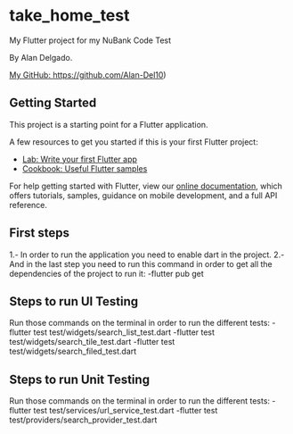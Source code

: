 # take_home_test

My Flutter project for my NuBank Code Test

By Alan Delgado.

[My GitHub: ](https://flutter.dev/docs/cookbook)https://github.com/Alan-Del10)

## Getting Started

This project is a starting point for a Flutter application.

A few resources to get you started if this is your first Flutter project:

- [Lab: Write your first Flutter app](https://flutter.dev/docs/get-started/codelab)
- [Cookbook: Useful Flutter samples](https://flutter.dev/docs/cookbook)

For help getting started with Flutter, view our
[online documentation](https://flutter.dev/docs), which offers tutorials,
samples, guidance on mobile development, and a full API reference.

## First steps
1.- In order to run the application you need to enable dart in the project.
2.- And in the last step you need to run this command in order to get all the dependencies of the project to run it:
-flutter pub get


## Steps to run UI Testing

Run those commands on the terminal in order to run the different tests:
-flutter test test/widgets/search_list_test.dart
-flutter test test/widgets/search_tile_test.dart
-flutter test test/widgets/search_filed_test.dart

## Steps to run Unit Testing

Run those commands on the terminal in order to run the different tests:
-flutter test test/services/url_service_test.dart
-flutter test test/providers/search_provider_test.dart
